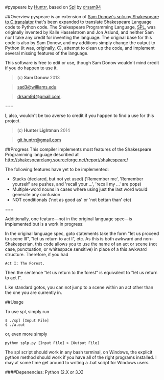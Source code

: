 #pyspeare
by [Huntrr](https://github.com/Huntrr),
based on [Spl](https://github.com/drsam94/Spl) by [drsam94](https://github.com/drsam94)

##Overview
pyspeare is an extension of [Sam Donow's splc.py Shakespeare to C translator](https://github.com/drsam94/Spl) that's been expanded to translate Shakespeare Language code to Python code. The Shakespeare Programming Language, [SPL](http://shakespearelang.sourceforge.net/report/shakespeare/), was originally invented by Kalle Hasselstrom and Jon Aslund, and neither Sam nor I take any credit for 
inventing the language. The original base for this code is also by Sam Donow, and my additions simply change the output to Python (it was, originally, C), attempt to clean up the code, and implement several missing features of the language.

This software is free to edit or use, though Sam Donow wouldn't mind credit if you do happen to use it.
> (c) **Sam Donow** 2013 

> sad3@williams.edu 

> drsam94@gmail.com.

===

I, also, wouldn't be too averse to credit if you happen to find a use for this project. 
> (c) **Hunter Lightman** 2014 

> git.huntrr@gmail.com


##Progress
This compiler implements most features of the Shakespeare Programming language described at http://shakespearelang.sourceforge.net/report/shakespeare/

The following features have yet to be implemented:
* Stacks (declared, but not yet used) ('Remember me', 'Remember yourself' are pushes, and 'recall your ...', 'recall my ...' are pops)
* Multiple-word nouns in cases where using just the last word would generate any confusion
* NOT conditionals ('not as good as' or 'not bettan than' etc)

===

Additionally, one feature—not in the original language spec—is implemented but is a work in progress:

In the original language spec, goto statements take the form "let us proceed to scene III", "let us return to act I",
etc. As this is both awkward and non-Shakesperian, this code allows you to use the name of an act or scene (not case,
punctuation, or whitespace sensitive) in place of a this awkward structure. Therefore, if you had

    Act I: The Forest.

Then the sentence "let us return to the forest" is equivalent to "let us return to act I".

Like standard gotos, you can not jump to a scene within an act other than the one you are currently in.


##Usage

To use spl, simply run

    $ ./spl [Input File]
    $ ./a.out

or, even more simply

    python splp.py [Input File] > [Output File]

The spl script should work in any bash terminal, on Windows, the explicit python method should work if you have
all of the right programs installed. I may at some time get around to writing a .bat script for Windows users.

####Depenencies:
Python (2.X or 3.X)
